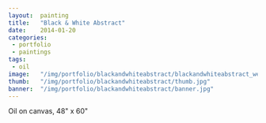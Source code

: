 ```yaml
---
layout:  painting
title:   "Black & White Abstract"
date:    2014-01-20
categories:
 - portfolio
 - paintings
tags:
 - oil
image:   "/img/portfolio/blackandwhiteabstract/blackandwhiteabstract_web.jpg"
thumb:   "/img/portfolio/blackandwhiteabstract/thumb.jpg"
banner:  "/img/portfolio/blackandwhiteabstract/banner.jpg"
---
```


Oil on canvas, 48" x 60"
